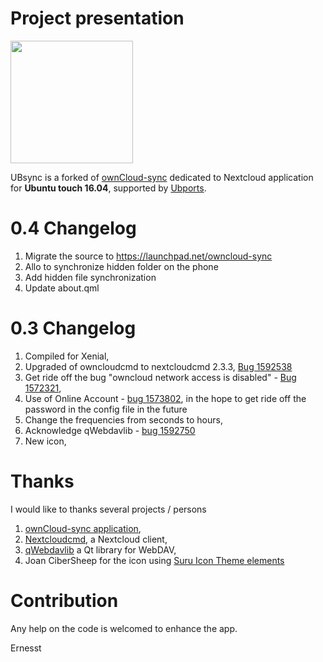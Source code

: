 # Project presentation

<img src="https://framagit.org/ernesst/UBsync/raw/master/Owncloud-Sync/UBsync.png" width="196">

UBsync is a forked of [ownCloud-sync](https://launchpad.net/owncloud-sync) dedicated to Nextcloud application for **Ubuntu touch 16.04**,  supported by [Ubports](https://www.ubports.com).

# 0.4 Changelog
1. Migrate the source to https://launchpad.net/owncloud-sync
1. Allo to synchronize hidden folder on the phone
1. Add hidden file synchronization
1. Update about.qml

# 0.3 Changelog
1. Compiled for Xenial,
1. Upgraded of owncloudcmd to nextcloudcmd 2.3.3, [Bug 1592538](https://bugs.launchpad.net/owncloud-sync/+bug/1592538)
1. Get ride off the bug "owncloud network access is disabled" - [Bug 1572321](https://bugs.launchpad.net/ubuntu/+source/owncloud-client/+bug/1572321?comments=all),
1. Use of Online Account - [bug 1573802](https://bugs.launchpad.net/owncloud-sync/+bug/1573802), in the hope to get ride off the password in the config file in the future 
1. Change the frequencies from seconds to hours,
1. Acknowledge qWebdavlib - [bug 1592750](https://bugs.launchpad.net/owncloud-sync/+bug/1592750)
1. New icon,

# Thanks 

I would like to thanks several projects / persons 
1. [ownCloud-sync application](https://launchpad.net/owncloud-sync),
1. [Nextcloudcmd](https://docs.nextcloud.com/desktop/2.3/advancedusage.html), a Nextcloud client,
1. [qWebdavlib](https://github.com/mhaller/qwebdavlib) a Qt library for WebDAV,
1. Joan CiberSheep for the icon using [Suru Icon Theme elements](https://github.com/snwh/suru-icon-theme)


# Contribution

Any help on the code is welcomed to enhance the app. 


Ernesst
